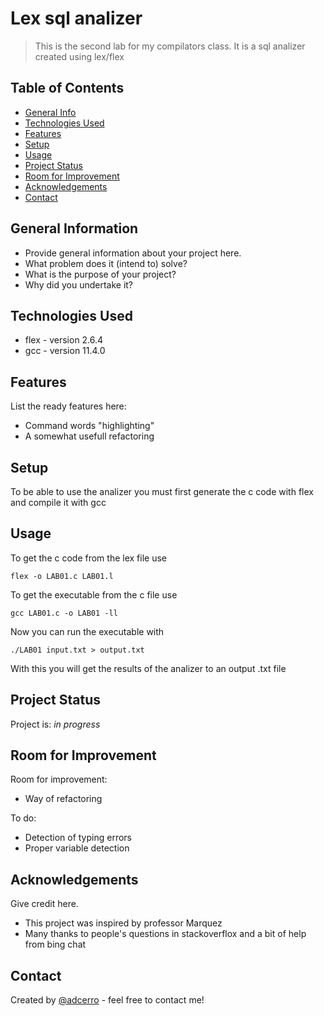 # Lex sql analizer
> This is the second lab for my compilators class.
> It is a sql analizer created using lex/flex

## Table of Contents
* [General Info](#general-information)
* [Technologies Used](#technologies-used)
* [Features](#features)
* [Setup](#setup)
* [Usage](#usage)
* [Project Status](#project-status)
* [Room for Improvement](#room-for-improvement)
* [Acknowledgements](#acknowledgements)
* [Contact](#contact)
<!-- * [License](#license) -->


## General Information
- Provide general information about your project here.
- What problem does it (intend to) solve?
- What is the purpose of your project?
- Why did you undertake it?
<!-- You don't have to answer all the questions - just the ones relevant to your project. -->


## Technologies Used
- flex - version 2.6.4
- gcc - version 11.4.0


## Features
List the ready features here:
- Command words "highlighting"
- A somewhat usefull refactoring


## Setup
To be able to use the analizer you must first generate the c code with flex and compile it with gcc


## Usage
To get the c code from the lex file use

`flex -o LAB01.c LAB01.l`

To get the executable from the c file use

`gcc LAB01.c -o LAB01 -ll`

Now you can run the executable with

`./LAB01 input.txt > output.txt`

With this you will get the results of the analizer to an output .txt file

## Project Status
Project is: _in progress_


## Room for Improvement

Room for improvement:
- Way of refactoring

To do:
- Detection of typing errors
- Proper variable detection


## Acknowledgements
Give credit here.
- This project was inspired by professor Marquez
- Many thanks to people's questions in stackoverflox and a bit of help from bing chat


## Contact
Created by [@adcerro](https://github.com/adcerro) - feel free to contact me!
